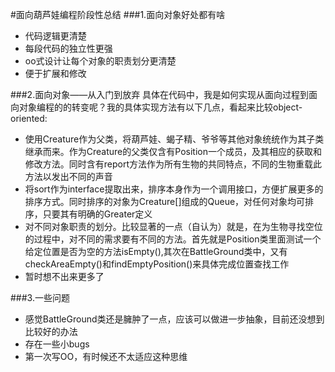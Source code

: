 #面向葫芦娃编程阶段性总结
###1.面向对象好处都有啥
- 代码逻辑更清楚
- 每段代码的独立性更强
- oo式设计让每个对象的职责划分更清楚
- 便于扩展和修改

###2.面向对象——从入门到放弃
具体在代码中，我是如何实现从面向过程到面向对象编程的的转变呢？我的具体实现方法有以下几点，看起来比较object-oriented:

- 使用Creature作为父类，将葫芦娃、蝎子精、爷爷等其他对象统统作为其子类继承而来。作为Creature的父类仅含有Position一个成员，及其相应的获取和修改方法。同时含有report方法作为所有生物的共同特点，不同的生物重载此方法以发出不同的声音
- 将sort作为interface提取出来，排序本身作为一个调用接口，方便扩展更多的排序方式。同时排序的对象为Creature[]组成的Queue，对任何对象均可排序，只要其有明确的Greater定义
- 对不同对象职责的划分。比较显著的一点（自认为）就是，在为生物寻找空位的过程中，对不同的需求要有不同的方法。首先就是Position类里面测试一个给定位置是否为空的方法isEmpty(),其次在BattleGround类中，又有checkAreaEmpty()和findEmptyPosition()来具体完成位置查找工作
- 暂时想不出来更多了

###3.一些问题
- 感觉BattleGround类还是臃肿了一点，应该可以做进一步抽象，目前还没想到比较好的办法
- 存在一些小bugs
- 第一次写OO，有时候还不太适应这种思维
	
